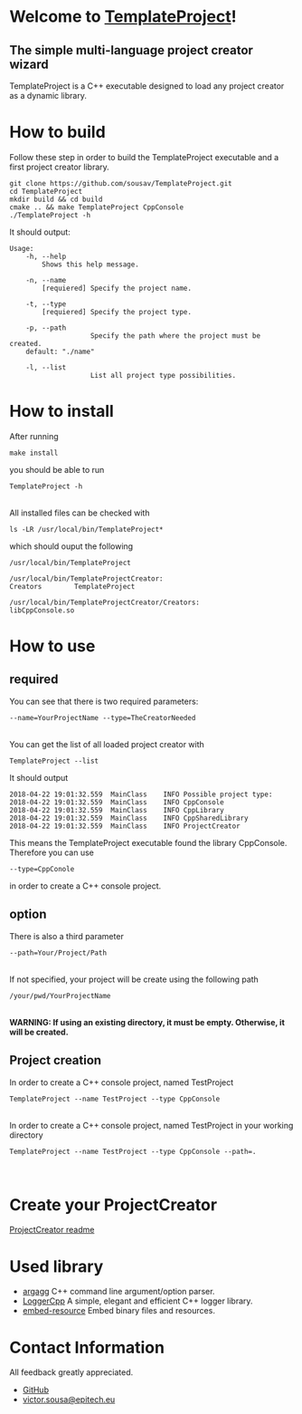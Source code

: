 
# Welcome to [TemplateProject](https://sousav.github.io/TemplateProject/)!
## The simple multi-language project creator wizard

TemplateProject is a C++ executable designed to load any project creator as a dynamic library.

# How to build

Follow these step in order to build the TemplateProject executable and a first project creator library.
```shell
git clone https://github.com/sousav/TemplateProject.git
cd TemplateProject
mkdir build && cd build
cmake .. && make TemplateProject CppConsole
./TemplateProject -h
```
It should output:
```shell
Usage:
    -h, --help
        Shows this help message.

    -n, --name
        [requiered] Specify the project name.

    -t, --type
        [requiered] Specify the project type.

    -p, --path
                    Specify the path where the project must be created.
	default: "./name"

    -l, --list
                    List all project type possibilities.
```

# How to install

After running
```shell
make install
```
you should be able to run
```shell
TemplateProject -h
```

<br>All installed files can be checked with
```
ls -LR /usr/local/bin/TemplateProject*
````
which should ouput the following
```shell
/usr/local/bin/TemplateProject

/usr/local/bin/TemplateProjectCreator:
Creators        TemplateProject

/usr/local/bin/TemplateProjectCreator/Creators:
libCppConsole.so
```


# How to use
## required
You can see that there is two required parameters:
```shell
--name=YourProjectName --type=TheCreatorNeeded
```

<br>You can get the list of all loaded project creator with
```shell
TemplateProject --list
```
It should output
```shell
2018-04-22 19:01:32.559  MainClass    INFO Possible project type:
2018-04-22 19:01:32.559  MainClass    INFO CppConsole
2018-04-22 19:01:32.559  MainClass    INFO CppLibrary
2018-04-22 19:01:32.559  MainClass    INFO CppSharedLibrary
2018-04-22 19:01:32.559  MainClass    INFO ProjectCreator
```
This means the TemplateProject executable found the library CppConsole.
Therefore you can use
```shell
--type=CppConole
```
in order to create a C++ console project.

## option
There is also a third parameter
```shell
--path=Your/Project/Path
```
<br>If not specified, your project will be create using the following path
```shell
/your/pwd/YourProjectName
```

<br>**WARNING:
If using an existing directory, it must be empty.
Otherwise, it will be created.**
<br>

## Project creation
In order to create a C++ console project, named TestProject
```shell
TemplateProject --name TestProject --type CppConsole
```

<br>In order to create a C++ console project, named TestProject in your working directory
```shell
TemplateProject --name TestProject --type CppConsole --path=.
```
<br>


# Create your ProjectCreator

[ProjectCreator readme](Creators)
<br>

# Used library
- [argagg](https://github.com/vietjtnguyen/argagg)
	C++ command line argument/option parser.
- [LoggerCpp](https://github.com/SRombauts/LoggerCpp)
	A simple, elegant and efficient C++ logger library.
- [embed-resource](https://github.com/cyrilcode/embed-resource)
	  Embed binary files and resources.

# Contact Information

All feedback greatly appreciated.

- [GitHub](https://github.com/sousav)
- [victor.sousa@epitech.eu](mailto:victor.sousa@epitech.eu)
